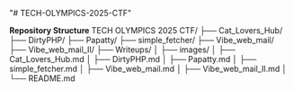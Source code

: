"# TECH-OLYMPICS-2025-CTF"

**Repository Structure**
TECH OLYMPICS 2025 CTF/
├── Cat_Lovers_Hub/
├── DirtyPHP/
├── Papatty/
├── simple_fetcher/
├── Vibe_web_mail/
├── Vibe_web_mail_II/
├── Writeups/
│ ├── images/
│ ├── Cat_Lovers_Hub.md
│ ├── DirtyPHP.md
│ ├── Papatty.md
│ ├── simple_fetcher.md
│ ├── Vibe_web_mail.md
│ ├── Vibe_web_mail_II.md
│ └── README.md
